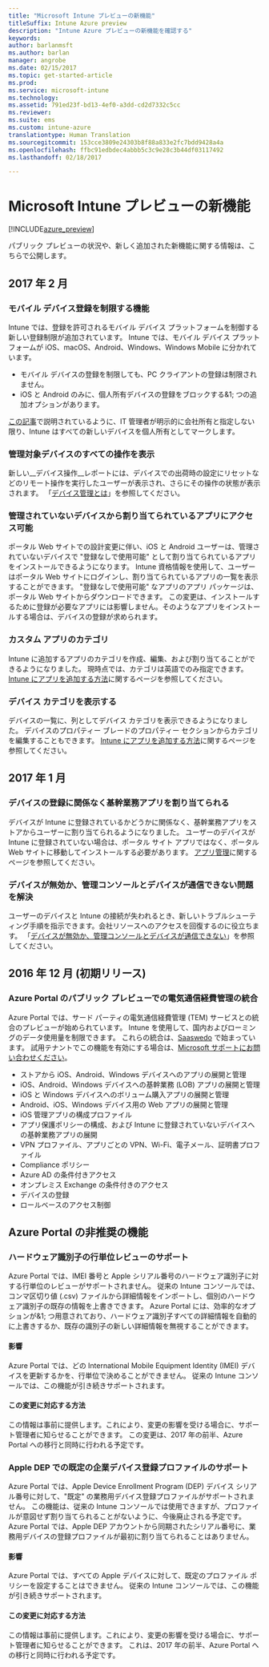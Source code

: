 ```yaml
---
title: "Microsoft Intune プレビューの新機能"
titleSuffix: Intune Azure preview
description: "Intune Azure プレビューの新機能を確認する"
keywords: 
author: barlanmsft
ms.author: barlan
manager: angrobe
ms.date: 02/15/2017
ms.topic: get-started-article
ms.prod: 
ms.service: microsoft-intune
ms.technology: 
ms.assetid: 791ed23f-bd13-4ef0-a3dd-cd2d7332c5cc
ms.reviewer: 
ms.suite: ems
ms.custom: intune-azure
translationtype: Human Translation
ms.sourcegitcommit: 153cce3809e24303b8f88a833e2fc7bdd9428a4a
ms.openlocfilehash: ffbc91edbdec4abbb5c3c9e28c3b44df03117492
ms.lasthandoff: 02/18/2017

---
```


# <a name="whats-new-in-the-microsoft-intune-preview"></a>Microsoft Intune プレビューの新機能

[!INCLUDE[azure_preview](../includes/azure_preview.md)]

パブリック プレビューの状況や、新しく追加された新機能に関する情報は、こちらで公開します。

## <a name="february-2017"></a>2017 年 2 月

### <a name="ability-to-restrict-mobile-device-enrollment---747600-795782--"></a>モバイル デバイス登録を制限する機能 <!--747600, 795782-->
Intune では、登録を許可されるモバイル デバイス プラットフォームを制御する新しい登録制限が追加されています。 Intune では、モバイル デバイス プラットフォームが iOS、macOS、Android、Windows、Windows Mobile に分かれています。

* モバイル デバイスの登録を制限しても、PC クライアントの登録は制限されません。  
* iOS と Android のみに、個人所有デバイスの登録をブロックする&1; つの追加オプションがあります。

[この記事](https://docs.microsoft.com/en-us/intune/deploy-use/manage-corporate-owned-devices)で説明されているように、IT 管理者が明示的に会社所有と指定しない限り、Intune はすべての新しいデバイスを個人所有としてマークします。

### <a name="view-all-actions-on-managed-devices---677150--"></a>管理対象デバイスのすべての操作を表示 <!--677150-->
新しい__デバイス操作__レポートには、デバイスでの出荷時の設定にリセットなどのリモート操作を実行したユーザーが表示され、さらにその操作の状態が表示されます。 「[デバイス管理とは](https://docs.microsoft.com/intune-azure/manage-devices/what-is)」を参照してください。

### <a name="non-managed-devices-can-access-assigned-apps---664691--"></a>管理されていないデバイスから割り当てられているアプリにアクセス可能 <!--664691-->
ポータル Web サイトでの設計変更に伴い、iOS と Android ユーザーは、管理されていないデバイスで "登録なしで使用可能" として割り当てられているアプリをインストールできるようになります。 Intune 資格情報を使用して、ユーザーはポータル Web サイトにログインし、割り当てられているアプリの一覧を表示することができます。 "登録なしで使用可能" なアプリのアプリ パッケージは、ポータル Web サイトからダウンロードできます。 この変更は、インストールするために登録が必要なアプリには影響しません。そのようなアプリをインストールする場合は、デバイスの登録が求められます。

### <a name="custom-app-categories---748805--"></a>カスタム アプリのカテゴリ <!--748805-->
Intune に追加するアプリのカテゴリを作成、編集、および割り当てることができるようになりました。 現時点では、カテゴリは英語でのみ指定できます。
[Intune にアプリを追加する方法](/intune-azure/manage-apps/add-apps)に関するページを参照してください。

### <a name="display-device-categories---814654--"></a>デバイス カテゴリを表示する <!--814654-->
デバイスの一覧に、列としてデバイス カテゴリを表示できるようになりました。 デバイスのプロパティー ブレードのプロパティー セクションからカテゴリを編集することもできます。 [Intune にアプリを追加する方法](/intune-azure/manage-apps/add-apps)に関するページを参照してください。 

## <a name="january-2017"></a>2017 年 1 月

### <a name="assign-line-of-business-apps-whether-or-not-devices-are-enrolled---748823--"></a>デバイスの登録に関係なく基幹業務アプリを割り当てられる <!--748823-->
デバイスが Intune に登録されているかどうかに関係なく、基幹業務アプリをストアからユーザーに割り当てられるようになりました。 ユーザーのデバイスが Intune に登録されていない場合は、ポータル サイト アプリではなく、ポータル Web サイトに移動してインストールする必要があります。 [アプリ管理](/intune-azure/manage-apps/what-is-app-management)に関するページを参照してください。

### <a name="resolve-issue-where-ios-devices-are-inactive-or-the-admin-console-cannot-communicate-with-them"></a>デバイスが無効か、管理コンソールとデバイスが通信できない問題を解決
ユーザーのデバイスと Intune の接続が失われるとき、新しいトラブルシューティング手順を指示できます。会社リソースへのアクセスを回復するのに役立ちます。 「[デバイスが無効か、管理コンソールとデバイスが通信できない](/intune-azure/enroll-devices/troubleshoot-device-enrollment#devices-are-inactive-or-the-admin-console-cannot-communicate-with-them)」を参照してください。

## <a name="december-2016-initial-release"></a>2016 年 12 月 (初期リリース)

### <a name="telecom-expense-management-integration-in-public-preview-of-azure-portal--747605--"></a>Azure Portal のパブリック プレビューでの電気通信経費管理の統合<!--747605-->
Azure Portal では、サード パーティの電気通信経費管理 (TEM) サービスとの統合のプレビューが始められています。 Intune を使用して、国内およびローミングのデータ使用量を制限できます。 これらの統合は、[Saaswedo](http://www.saaswedo.com) で始まっています。 試用テナントでこの機能を有効にする場合は、[Microsoft サポートにお問い合わせください](https://docs.microsoft.com/intune/troubleshoot/how-to-get-support-for-microsoft-intune)。

- ストアから iOS、Android、Windows デバイスへのアプリの展開と管理
- iOS、Android、Windows デバイスへの基幹業務 (LOB) アプリの展開と管理
- iOS と Windows デバイスへのボリューム購入アプリの展開と管理
- Android、iOS、Windows デバイス用の Web アプリの展開と管理
- iOS 管理アプリの構成プロファイル
- アプリ保護ポリシーの構成、および Intune に登録されていないデバイスへの基幹業務アプリの展開
- VPN プロファイル、アプリごとの VPN、Wi-Fi、電子メール、証明書プロファイル
- Compliance ポリシー
- Azure AD の条件付きアクセス
- オンプレミス Exchange の条件付きのアクセス
- デバイスの登録
- ロールベースのアクセス制御

## <a name="deprecated-features-in-the-azure-portal"></a>Azure Portal の非推奨の機能

### <a name="support-for-row-by-row-review-of-hardware-identifiers"></a>ハードウェア識別子の行単位レビューのサポート
Azure Portal では、IMEI 番号と Apple シリアル番号のハードウェア識別子に対する行単位のレビューがサポートされません。 従来の Intune コンソールでは、コンマ区切り値 (.csv) ファイルから詳細情報をインポートし、個別のハードウェア識別子の既存の情報を上書きできます。 Azure Portal には、効率的なオプションが&1; つ用意されており、ハードウェア識別子すべての詳細情報を自動的に上書きするか、既存の識別子の新しい詳細情報を無視することができます。

#### <a name="how-this-affects-you"></a>影響
Azure Portal では、どの International Mobile Equipment Identity (IMEI) デバイスを更新するかを、行単位で決めることができません。 従来の Intune コンソールでは、この機能が引き続きサポートされます。

#### <a name="how-to-get-ready-for-this-change"></a>この変更に対応する方法
この情報は事前に提供します。これにより、変更の影響を受ける場合に、サポート管理者に知らせることができます。 この変更は、2017 年の前半、Azure Portal への移行と同時に行われる予定です。


### <a name="support-for-default-corporate-device-enrollment-profiles-in-apple-dep"></a>Apple DEP での既定の企業デバイス登録プロファイルのサポート
Azure Portal では、Apple Device Enrollment Program (DEP) デバイス シリアル番号に対して、"既定" の業務用デバイス登録プロファイルがサポートされません。 この機能は、従来の Intune コンソールでは使用できますが、プロファイルが意図せず割り当てられることがないように、今後廃止される予定です。 Azure Portal では、Apple DEP アカウントから同期されたシリアル番号に、業務用デバイスの登録プロファイルが最初に割り当てられることはありません。

#### <a name="how-this-affects-you"></a>影響
Azure Portal では、すべての Apple デバイスに対して、既定のプロファイル ポリシーを設定することはできません。 従来の Intune コンソールでは、この機能が引き続きサポートされます。

#### <a name="how-to-get-ready-for-this-change"></a>この変更に対応する方法
この情報は事前に提供します。これにより、変更の影響を受ける場合に、サポート管理者に知らせることができます。 これは、2017 年の前半、Azure Portal への移行と同時に行われる予定です。

